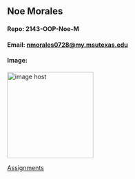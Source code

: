 ## Noe Morales

#### Repo: 2143-OOP-Noe-M

#### Email: nmorales0728@my.msutexas.edu

#### Image:

<img src="https://images2.imgbox.com/69/26/T9KwkV1z_o.jpg" width ="200" alt="image host"/></a>

[Assignments]()
